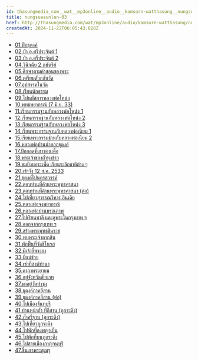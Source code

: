 ```yaml
---
id: thasungmedia_com__wat__mp3online__audio__kamsorn-watthasung__nungsuaaunlen-03
title: nungsuaaunlen-03
href: http://thasungmedia.com/wat/mp3online/audio/kamsorn-watthasung/nungsuaaunlen-03.html
createdAt: 2024-11-22T06:05:43.828Z
---
```

- [01.ฝึกธุดงค์](https://ia601507.us.archive.org/21/items/Nungsua-Aanlen/088.%20(15-02)%20%E0%B8%9D%E0%B8%B6%E0%B8%81%E0%B8%98%E0%B8%B8%E0%B8%94%E0%B8%87%E0%B8%84%E0%B9%8C.mp3)
- [02.ป่า อ.ศรีประจันต์ 1](https://ia601507.us.archive.org/21/items/Nungsua-Aanlen/089.%20(15-03)%20%E0%B8%9B%E0%B9%88%E0%B8%B2%20%E0%B8%AD.%E0%B8%A8%E0%B8%A3%E0%B8%B5%E0%B8%9B%E0%B8%A3%E0%B8%B0%E0%B8%88%E0%B8%B1%E0%B8%99%E0%B8%95%E0%B9%8C%201.mp3)
- [03.ป่า อ.ศรีประจันต์ 2](https://ia601507.us.archive.org/21/items/Nungsua-Aanlen/090.%20(15-04)%20%E0%B8%9B%E0%B9%88%E0%B8%B2%20%E0%B8%AD.%E0%B8%A8%E0%B8%A3%E0%B8%B5%E0%B8%9B%E0%B8%A3%E0%B8%B0%E0%B8%88%E0%B8%B1%E0%B8%99%E0%B8%95%E0%B9%8C%202.mp3)
- [04.วินิจฉัย 2 กษัตริย์](https://ia601507.us.archive.org/21/items/Nungsua-Aanlen/091.%20(16-03)%20%E0%B8%A7%E0%B8%B4%E0%B8%99%E0%B8%B4%E0%B8%88%E0%B8%89%E0%B8%B1%E0%B8%A2%202%20%E0%B8%81%E0%B8%A9%E0%B8%B1%E0%B8%95%E0%B8%A3%E0%B8%B4%E0%B8%A2%E0%B9%8C.mp3)
- [05.ศึกษาตามคำสอนของพระ](https://ia601507.us.archive.org/21/items/Nungsua-Aanlen/092.%20(16-04)%20%E0%B8%A8%E0%B8%B6%E0%B8%81%E0%B8%A9%E0%B8%B2%E0%B8%95%E0%B8%B2%E0%B8%A1%E0%B8%84%E0%B8%B3%E0%B8%AA%E0%B8%AD%E0%B8%99%E0%B8%82%E0%B8%AD%E0%B8%87%E0%B8%9E%E0%B8%A3%E0%B8%B0.mp3)
- [06.เตรียมตัวกลับวัด](https://ia601507.us.archive.org/21/items/Nungsua-Aanlen/093.%20(16-05)%20%E0%B9%80%E0%B8%95%E0%B8%A3%E0%B8%B5%E0%B8%A2%E0%B8%A1%E0%B8%95%E0%B8%B1%E0%B8%A7%E0%B8%81%E0%B8%A5%E0%B8%B1%E0%B8%9A%E0%B8%A7%E0%B8%B1%E0%B8%94.mp3)
- [07.อุปสรรคในวัด](https://ia601507.us.archive.org/21/items/Nungsua-Aanlen/094.%20(16-06)%20%E0%B8%AD%E0%B8%B8%E0%B8%9B%E0%B8%AA%E0%B8%A3%E0%B8%A3%E0%B8%84%E0%B9%83%E0%B8%99%E0%B8%A7%E0%B8%B1%E0%B8%94.mp3)
- [08.เรียนนักธรรม](https://ia601507.us.archive.org/21/items/Nungsua-Aanlen/095.%20(16-07)%20%E0%B9%80%E0%B8%A3%E0%B8%B5%E0%B8%A2%E0%B8%99%E0%B8%99%E0%B8%B1%E0%B8%81%E0%B8%98%E0%B8%A3%E0%B8%A3%E0%B8%A1.mp3)
- [09.ไปนมัสการหลวงพ่อโหน่ง](https://ia601507.us.archive.org/21/items/Nungsua-Aanlen/096.%20(16-08)%20%E0%B9%84%E0%B8%9B%E0%B8%99%E0%B8%A1%E0%B8%B1%E0%B8%AA%E0%B8%81%E0%B8%B2%E0%B8%A3%E0%B8%AB%E0%B8%A5%E0%B8%A7%E0%B8%87%E0%B8%9E%E0%B9%88%E0%B8%AD%E0%B9%82%E0%B8%AB%E0%B8%99%E0%B9%88%E0%B8%87.mp3)
- [10.พุทธพยากรณ์ (7 มิ.ย. 33)](https://ia601507.us.archive.org/21/items/Nungsua-Aanlen/097.%20(17-01)%20%E0%B8%9E%E0%B8%B8%E0%B8%97%E0%B8%98%E0%B8%9E%E0%B8%A2%E0%B8%B2%E0%B8%81%E0%B8%A3%E0%B8%93%E0%B9%8C%20%20%20(7%20%E0%B8%A1%E0%B8%B4.%E0%B8%A2.%2033).mp3)
- [11.เรียนกรรมฐานกับหลวงพ่อโหน่ง 1](https://ia601507.us.archive.org/21/items/Nungsua-Aanlen/098.%20(17-02)%20%E0%B9%80%E0%B8%A3%E0%B8%B5%E0%B8%A2%E0%B8%99%E0%B8%81%E0%B8%A3%E0%B8%A3%E0%B8%A1%E0%B8%90%E0%B8%B2%E0%B8%99%E0%B8%81%E0%B8%B1%E0%B8%9A%E0%B8%AB%E0%B8%A5%E0%B8%A7%E0%B8%87%E0%B8%9E%E0%B9%88%E0%B8%AD%E0%B9%82%E0%B8%AB%E0%B8%99%E0%B9%88%E0%B8%87%201%20%20(17%20%E0%B8%A1%E0%B8%B4.%E0%B8%A2.%2033).mp3)
- [12.เรียนกรรมฐานกับหลวงพ่อโหน่ง 2](https://ia601507.us.archive.org/21/items/Nungsua-Aanlen/099.%20(17-03)%20%E0%B9%80%E0%B8%A3%E0%B8%B5%E0%B8%A2%E0%B8%99%E0%B8%81%E0%B8%A3%E0%B8%A3%E0%B8%A1%E0%B8%90%E0%B8%B2%E0%B8%99%E0%B8%81%E0%B8%B1%E0%B8%9A%E0%B8%AB%E0%B8%A5%E0%B8%A7%E0%B8%87%E0%B8%9E%E0%B9%88%E0%B8%AD%E0%B9%82%E0%B8%AB%E0%B8%99%E0%B9%88%E0%B8%87%202%20%20(23%20%E0%B8%A1%E0%B8%B4.%E0%B8%A2.%2033).mp3)
- [13.เรียนกรรมฐานกับหลวงพ่อโหน่ง 3](https://ia601507.us.archive.org/21/items/Nungsua-Aanlen/100.%20(17-04)%20%E0%B9%80%E0%B8%A3%E0%B8%B5%E0%B8%A2%E0%B8%99%E0%B8%81%E0%B8%A3%E0%B8%A3%E0%B8%A1%E0%B8%90%E0%B8%B2%E0%B8%99%E0%B8%81%E0%B8%B1%E0%B8%9A%E0%B8%AB%E0%B8%A5%E0%B8%A7%E0%B8%87%E0%B8%9E%E0%B9%88%E0%B8%AD%E0%B9%82%E0%B8%AB%E0%B8%99%E0%B9%88%E0%B8%87%20%203%20(23%20%E0%B8%A1%E0%B8%B4.%E0%B8%A2.%2033).mp3)
- [14.เรียนพระกรรมฐานกับหลวงพ่อเนียม 1](https://ia601507.us.archive.org/21/items/Nungsua-Aanlen/101.%20(17-05)%20%E0%B9%80%E0%B8%A3%E0%B8%B5%E0%B8%A2%E0%B8%99%E0%B8%9E%E0%B8%A3%E0%B8%B0%E0%B8%81%E0%B8%A3%E0%B8%A3%E0%B8%A1%E0%B8%90%E0%B8%B2%E0%B8%99%E0%B8%81%E0%B8%B1%E0%B8%9A%E0%B8%AB%E0%B8%A5%E0%B8%A7%E0%B8%87%E0%B8%9E%E0%B9%88%E0%B8%AD%E0%B9%80%E0%B8%99%E0%B8%B5%E0%B8%A2%E0%B8%A1%201%20%20(26%20%E0%B8%A1%E0%B8%B4.%E0%B8%A2.%2033).mp3)
- [15.เรียนพระกรรมฐานกับหลวงพ่อเนียม 2](https://ia601507.us.archive.org/21/items/Nungsua-Aanlen/102.%20(17-06)%20%E0%B9%80%E0%B8%A3%E0%B8%B5%E0%B8%A2%E0%B8%99%E0%B8%9E%E0%B8%A3%E0%B8%B0%E0%B8%81%E0%B8%A3%E0%B8%A3%E0%B8%A1%E0%B8%90%E0%B8%B2%E0%B8%99%E0%B8%81%E0%B8%B1%E0%B8%9A%E0%B8%AB%E0%B8%A5%E0%B8%A7%E0%B8%87%E0%B8%9E%E0%B9%88%E0%B8%AD%E0%B9%80%E0%B8%99%E0%B8%B5%E0%B8%A2%E0%B8%A1%202%20%20(26%20%E0%B8%A1%E0%B8%B4.%E0%B8%A2.%2033).mp3)
- [16.หลวงพ่อปานนำออกธุดงค์](https://ia601507.us.archive.org/21/items/Nungsua-Aanlen/103.%20(17-07)%20%E0%B8%AB%E0%B8%A5%E0%B8%A7%E0%B8%87%E0%B8%9E%E0%B9%88%E0%B8%AD%E0%B8%9B%E0%B8%B2%E0%B8%99%E0%B8%99%E0%B8%B3%E0%B8%AD%E0%B8%AD%E0%B8%81%E0%B8%98%E0%B8%B8%E0%B8%87%E0%B8%94%E0%B8%87%E0%B8%84%E0%B9%8C%20%20(27%20%E0%B8%A1%E0%B8%B4.%E0%B8%A2.%2033).mp3)
- [17.ปักกลดที่เขาชอนเดื่อ](https://ia601507.us.archive.org/21/items/Nungsua-Aanlen/104.%20(17-08)%20%E0%B8%9B%E0%B8%B1%E0%B8%81%E0%B8%81%E0%B8%A5%E0%B8%94%E0%B8%97%E0%B8%B5%E0%B9%88%E0%B9%80%E0%B8%82%E0%B8%B2%E0%B8%8A%E0%B8%AD%E0%B8%99%E0%B9%80%E0%B8%94%E0%B8%B7%E0%B9%88%E0%B8%AD%20%20(27%20%E0%B8%A1%E0%B8%B4.%E0%B8%A2.%2033).mp3)
- [18.พระเจ้าของถ้ำหุงข้าว](https://ia601507.us.archive.org/21/items/Nungsua-Aanlen/105.%20(18-01)%20%E0%B8%9E%E0%B8%A3%E0%B8%B0%E0%B9%80%E0%B8%88%E0%B9%89%E0%B8%B2%E0%B8%82%E0%B8%AD%E0%B8%87%E0%B8%96%E0%B9%89%E0%B8%B3%E0%B8%AB%E0%B8%B8%E0%B8%87%E0%B8%82%E0%B9%89%E0%B8%B2%E0%B8%A7%20%20(16%20%E0%B8%81.%E0%B8%84.%2033).mp3)
- [19.ชมบึงบอระเพ็ด เรียนระลึกชาติต่าง ๆ](https://ia601507.us.archive.org/21/items/Nungsua-Aanlen/106.%20(18-02)%20%E0%B8%8A%E0%B8%A1%E0%B8%9A%E0%B8%B6%E0%B8%87%E0%B8%9A%E0%B8%AD%E0%B8%A3%E0%B8%B0%E0%B9%80%E0%B8%9E%E0%B9%87%E0%B8%94%20%E0%B9%80%E0%B8%A3%E0%B8%B5%E0%B8%A2%E0%B8%99%E0%B8%A3%E0%B8%B0%E0%B8%A5%E0%B8%B6%E0%B8%81%E0%B8%8A%E0%B8%B2%E0%B8%95%E0%B8%B4%E0%B8%95%E0%B9%88%E0%B8%B2%E0%B8%87%20%E0%B9%86%20%20(16%20%E0%B8%81.%E0%B8%84.%2033).mp3)
- [20.เข้าวัง 12 ส.ค. 2533](https://ia601507.us.archive.org/21/items/Nungsua-Aanlen/107.%20(18-03)%20%E0%B9%80%E0%B8%82%E0%B9%89%E0%B8%B2%E0%B8%A7%E0%B8%B1%E0%B8%87%2012%20%E0%B8%AA.%E0%B8%84.%2033%20%20%20(16%20%E0%B8%AA.%E0%B8%84.33).mp3)
- [21.ธุดงค์ไปนครสวรรค์](https://ia601507.us.archive.org/21/items/Nungsua-Aanlen/108.%20(18-04)%20%E0%B8%98%E0%B8%B8%E0%B8%94%E0%B8%87%E0%B8%84%E0%B9%8C%E0%B9%84%E0%B8%9B%E0%B8%99%E0%B8%84%E0%B8%A3%E0%B8%AA%E0%B8%A7%E0%B8%A3%E0%B8%A3%E0%B8%84%E0%B9%8C%20%20(16%20%E0%B8%AA.%E0%B8%84.33).mp3)
- [22.ตอบท่านที่ค้านพระพุทธศาสนา](https://ia601507.us.archive.org/21/items/Nungsua-Aanlen/111.%20(18-07)%20%E0%B8%95%E0%B8%AD%E0%B8%9A%E0%B8%97%E0%B9%88%E0%B8%B2%E0%B8%99%E0%B8%97%E0%B8%B5%E0%B9%88%E0%B8%84%E0%B9%89%E0%B8%B2%E0%B8%99%E0%B8%9E%E0%B8%A3%E0%B8%B0%E0%B8%9E%E0%B8%B8%E0%B8%97%E0%B8%98%E0%B8%A8%E0%B8%B2%E0%B8%AA%E0%B8%99%E0%B8%B2%20%20(23%20%E0%B8%98.%E0%B8%84.33).mp3)
- [23.ตอบท่านที่ค้านพระพุทธศาสนา (ต่อ)](https://ia601507.us.archive.org/21/items/Nungsua-Aanlen/112.%20(18-08)%20%E0%B8%95%E0%B8%AD%E0%B8%9A%E0%B8%97%E0%B9%88%E0%B8%B2%E0%B8%99%E0%B8%97%E0%B8%B5%E0%B9%88%E0%B8%84%E0%B9%89%E0%B8%B2%E0%B8%99%E0%B8%9E%E0%B8%A3%E0%B8%B0%E0%B8%9E%E0%B8%B8%E0%B8%97%E0%B8%98%E0%B8%A8%E0%B8%B2%E0%B8%AA%E0%B8%99%E0%B8%B2%20(%E0%B8%95%E0%B9%88%E0%B8%AD)%20%20(23%20%E0%B8%98.%E0%B8%84.33).mp3)
- [24.ไปเที่ยวสุวรรณวิหาร อินเดีย](https://ia601507.us.archive.org/21/items/Nungsua-Aanlen/113.%20(19-01)%20%E0%B9%84%E0%B8%9B%E0%B9%80%E0%B8%97%E0%B8%B5%E0%B9%88%E0%B8%A2%E0%B8%A7%E0%B8%AA%E0%B8%B8%E0%B8%A7%E0%B8%A3%E0%B8%A3%E0%B8%93%E0%B8%A7%E0%B8%B4%E0%B8%AB%E0%B8%B2%E0%B8%A3%20%20(24%20%E0%B8%98.%E0%B8%84.33).mp3)
- [25.หลวงพ่อจงพยากรณ์](https://ia601507.us.archive.org/21/items/Nungsua-Aanlen/114.%20(19-02)%20%E0%B8%AB%E0%B8%A5%E0%B8%A7%E0%B8%87%E0%B8%9E%E0%B9%88%E0%B8%AD%E0%B8%88%E0%B8%87%E0%B8%9E%E0%B8%A2%E0%B8%B2%E0%B8%81%E0%B8%A3%E0%B8%93%E0%B9%8C%20%20(24%20%E0%B8%98.%E0%B8%84.33).mp3)
- [26.หลวงพ่อปานมรณภาพ](https://ia601507.us.archive.org/21/items/Nungsua-Aanlen/115.%20(19-03)%20%E0%B8%AB%E0%B8%A5%E0%B8%A7%E0%B8%87%E0%B8%9E%E0%B9%88%E0%B8%AD%E0%B8%9B%E0%B8%B2%E0%B8%99%E0%B8%A1%E0%B8%A3%E0%B8%93%E0%B8%B0%20%20(12%20%E0%B8%A1.%E0%B8%84.34).mp3)
- [27.ไปเรียนบาลี และดูพระในกรุงเทพ ฯ](https://ia601507.us.archive.org/21/items/Nungsua-Aanlen/116.%20(19-04)%20%E0%B9%84%E0%B8%9B%E0%B9%80%E0%B8%A3%E0%B8%B5%E0%B8%A2%E0%B8%99%E0%B8%9A%E0%B8%B2%E0%B8%A5%E0%B8%B5%20%E0%B9%81%E0%B8%A5%E0%B8%B0%E0%B8%94%E0%B8%B9%E0%B8%9E%E0%B8%A3%E0%B8%B0%E0%B9%83%E0%B8%99%E0%B8%81%E0%B8%A3%E0%B8%B8%E0%B8%87%E0%B9%80%E0%B8%97%E0%B8%9E%20%E0%B8%AF%20%20(12%20%E0%B8%A1.%E0%B8%84.34).mp3)
- [28.ออกจากกรุงเทพ ฯ](https://ia601507.us.archive.org/21/items/Nungsua-Aanlen/117.%20(19-05)%20%E0%B8%AD%E0%B8%AD%E0%B8%81%E0%B8%88%E0%B8%B2%E0%B8%81%E0%B8%81%E0%B8%A3%E0%B8%B8%E0%B8%87%E0%B9%80%E0%B8%97%E0%B8%9E%20%E0%B8%AF%20%20(13%20%E0%B8%A1.%E0%B8%84.34).mp3)
- [29.สร้างพระพุทธชินราช](https://ia601507.us.archive.org/21/items/Nungsua-Aanlen/118.%20(19-06)%20%E0%B8%AA%E0%B8%A3%E0%B9%89%E0%B8%B2%E0%B8%87%E0%B8%9E%E0%B8%A3%E0%B8%B0%E0%B8%9E%E0%B8%B8%E0%B8%97%E0%B8%98%E0%B8%8A%E0%B8%B4%E0%B8%99%E0%B8%A3%E0%B8%B2%E0%B8%8A%20%20(13%20%E0%B8%A1.%E0%B8%84.34).mp3)
- [30.พบพระเจ้าตากสิน](https://ia601507.us.archive.org/21/items/Nungsua-Aanlen/119.%20(19-07)%20%E0%B8%9E%E0%B8%9A%E0%B8%9E%E0%B8%A3%E0%B8%B0%E0%B9%80%E0%B8%88%E0%B9%89%E0%B8%B2%E0%B8%95%E0%B8%B2%E0%B8%81%E0%B8%AA%E0%B8%B4%E0%B8%99%20%20(15%20%E0%B8%A1.%E0%B8%84.34).mp3)
- [31.พักฟื้นที่วัดชิโนรส](https://ia601507.us.archive.org/21/items/Nungsua-Aanlen/120.%20(19-08)%20%E0%B8%9E%E0%B8%B1%E0%B8%81%E0%B8%9F%E0%B8%B7%E0%B9%89%E0%B8%99%E0%B8%97%E0%B8%B5%E0%B9%88%E0%B8%A7%E0%B8%B1%E0%B8%94%E0%B8%8A%E0%B8%B4%E0%B9%82%E0%B8%99%E0%B8%A3%E0%B8%AA%20B%20(15%20%E0%B8%A1.%E0%B8%84.34).mp3)
- [32.ผีเจ้ายี่พระยา](https://ia601507.us.archive.org/21/items/Nungsua-Aanlen/121.%20(20-01)%20%E0%B8%9C%E0%B8%B5%E0%B9%80%E0%B8%88%E0%B9%89%E0%B8%B2%E0%B8%A2%E0%B8%B5%E0%B9%88%E0%B8%9E%E0%B8%A3%E0%B8%B0%E0%B8%A2%E0%B8%B2%20%20(9%20%E0%B8%81.%E0%B8%9E.34).mp3)
- [33.ผีแม่ช่วย](https://ia601507.us.archive.org/21/items/Nungsua-Aanlen/122.%20(20-02)%20%E0%B8%9C%E0%B8%B5%E0%B9%81%E0%B8%A1%E0%B9%88%E0%B8%8A%E0%B9%88%E0%B8%A7%E0%B8%A2%20%20(9%20%E0%B8%81.%E0%B8%9E.34).mp3)
- [34.เช่าที่สงฆ์ทำนา](https://ia601507.us.archive.org/21/items/Nungsua-Aanlen/123.%20(20-03)%20%E0%B9%80%E0%B8%8A%E0%B9%88%E0%B8%B2%E0%B8%97%E0%B8%B5%E0%B9%88%E0%B8%AA%E0%B8%87%E0%B8%86%E0%B9%8C%E0%B8%97%E0%B8%B3%E0%B8%99%E0%B8%B2%20%20(15%20%E0%B8%81.%E0%B8%9E.34).mp3)
- [35.คาถาพระยายม](https://ia601507.us.archive.org/21/items/Nungsua-Aanlen/124.%20(20-04)%20%E0%B8%84%E0%B8%B2%E0%B8%96%E0%B8%B2%E0%B8%9E%E0%B8%A3%E0%B8%B0%E0%B8%A2%E0%B8%B2%E0%B8%A2%E0%B8%A1%20%20(15%20%E0%B8%81.%E0%B8%9E.34).mp3)
- [36.อยู่จังหวัดชัยนาท](https://ia601507.us.archive.org/21/items/Nungsua-Aanlen/125.%20(20-05)%20%E0%B8%AD%E0%B8%A2%E0%B8%B9%E0%B9%88%E0%B8%88%E0%B8%B1%E0%B8%87%E0%B8%AB%E0%B8%A7%E0%B8%B1%E0%B8%94%E0%B8%8A%E0%B8%B1%E0%B8%A2%E0%B8%99%E0%B8%B2%E0%B8%97%20%20(10%20%E0%B8%9E.%E0%B8%84.34).mp3)
- [37.มาอยู่วัดท่าซุง](https://ia601507.us.archive.org/21/items/Nungsua-Aanlen/126.%20(20-06)%20%E0%B8%A1%E0%B8%B2%E0%B8%AD%E0%B8%A2%E0%B8%B9%E0%B9%88%E0%B8%A7%E0%B8%B1%E0%B8%94%E0%B8%97%E0%B9%88%E0%B8%B2%E0%B8%8B%E0%B8%B8%E0%B8%87%20%20(10%20%E0%B8%9E.%E0%B8%84.34).mp3)
- [38.ธุดงค์ภาคอีสาน](https://ia601507.us.archive.org/21/items/Nungsua-Aanlen/127.%20(20-07)%20%E0%B8%98%E0%B8%B8%E0%B8%94%E0%B8%87%E0%B8%84%E0%B9%8C%E0%B8%A0%E0%B8%B2%E0%B8%84%E0%B8%AD%E0%B8%B5%E0%B8%AA%E0%B8%B2%E0%B8%99%20%20(20%20%E0%B8%9E.%E0%B8%84.34).mp3)
- [39.ธุดงค์ภาคอีสาน (ต่อ)](https://ia601507.us.archive.org/21/items/Nungsua-Aanlen/128.%20(20-08)%20%E0%B8%98%E0%B8%B8%E0%B8%94%E0%B8%87%E0%B8%84%E0%B9%8C%E0%B8%A0%E0%B8%B2%E0%B8%84%E0%B8%AD%E0%B8%B5%E0%B8%AA%E0%B8%B2%E0%B8%99%20(%E0%B8%95%E0%B9%88%E0%B8%AD)%20%20(20%20%E0%B8%9E.%E0%B8%84.34).mp3)
- [40.ไปเมืองจันทบุรี](https://ia601507.us.archive.org/21/items/Nungsua-Aanlen/129.%20(21-01)%20%E0%B9%84%E0%B8%9B%E0%B9%80%E0%B8%A1%E0%B8%B7%E0%B8%AD%E0%B8%87%E0%B8%88%E0%B8%B1%E0%B8%99%E0%B8%97%E0%B8%9A%E0%B8%B8%E0%B8%A3%E0%B8%B5.mp3)
- [41.บ้านหน้าถ้ำ ที่อีสาน (ภูกระดึง)](https://ia601507.us.archive.org/21/items/Nungsua-Aanlen/130.%20(21-02)%20%E0%B8%9A%E0%B9%89%E0%B8%B2%E0%B8%99%E0%B8%AB%E0%B8%99%E0%B9%89%E0%B8%B2%E0%B8%96%E0%B9%89%E0%B8%B3%E0%B8%97%E0%B8%B5%E0%B9%88%E0%B8%AD%E0%B8%B5%E0%B8%AA%E0%B8%B2%E0%B8%99.mp3)
- [42.ถ้ำศรีฐาน (ภูกระดึง)](https://ia601507.us.archive.org/21/items/Nungsua-Aanlen/131.%20(21-03)%20%E0%B8%96%E0%B9%89%E0%B8%B3%E0%B8%A8%E0%B8%A3%E0%B8%B5%E0%B8%90%E0%B8%B2%E0%B8%99%20%20(16%20%E0%B8%81.%E0%B8%84.34).mp3)
- [43.ไปเที่ยวภูกระดึง](https://ia601507.us.archive.org/21/items/Nungsua-Aanlen/132.%20(21-04)%20%E0%B9%84%E0%B8%9B%E0%B9%80%E0%B8%97%E0%B8%B5%E0%B9%88%E0%B8%A2%E0%B8%A7%E0%B8%A0%E0%B8%B9%E0%B8%81%E0%B8%A3%E0%B8%B0%E0%B8%94%E0%B8%B6%E0%B8%87%20%20%20(16%20%E0%B8%81.%E0%B8%84.34).mp3)
- [44.ไปพักที่ดงพญาเย็น](https://ia601507.us.archive.org/21/items/Nungsua-Aanlen/133.%20(21-05)%20%E0%B9%84%E0%B8%9B%E0%B8%9E%E0%B8%B1%E0%B8%81%E0%B8%97%E0%B8%B5%E0%B9%88%E0%B8%94%E0%B8%87%E0%B8%9E%E0%B8%8D%E0%B8%B2%E0%B9%80%E0%B8%A2%E0%B9%87%E0%B8%99%20%20%20(14%20%E0%B8%AA.%E0%B8%84.34).mp3)
- [45.ไปพักที่บนภูกระดึง](https://ia601507.us.archive.org/21/items/Nungsua-Aanlen/134.%20(21-06)%20%E0%B9%84%E0%B8%9B%E0%B8%9E%E0%B8%B1%E0%B8%81%E0%B8%97%E0%B8%B5%E0%B9%88%E0%B8%A0%E0%B8%B9%E0%B9%80%E0%B8%82%E0%B8%B2%E0%B8%A0%E0%B8%B9%E0%B8%81%E0%B8%A3%E0%B8%B0%E0%B8%94%E0%B8%B6%E0%B8%87%20%20(14%20%E0%B8%AA.%E0%B8%84.34).mp3)
- [46.ไปสายเมืองกาญจนบุรี](https://ia601507.us.archive.org/21/items/Nungsua-Aanlen/135.%20(21-07)%20%E0%B9%84%E0%B8%9B%E0%B8%AA%E0%B8%B2%E0%B8%A2%E0%B9%80%E0%B8%A1%E0%B8%B7%E0%B8%AD%E0%B8%87%E0%B8%81%E0%B8%B2%E0%B8%8D%E0%B8%88%E0%B8%99%E0%B8%9A%E0%B8%B8%E0%B8%A3%E0%B8%B5%20%20%20(16%20%E0%B8%AA.%E0%B8%84.34).mp3)
- [47.ขึ้นเขาพระสุเมรุ](https://ia601507.us.archive.org/21/items/Nungsua-Aanlen/136.%20(21-08)%20%E0%B8%82%E0%B8%B6%E0%B9%89%E0%B8%99%E0%B9%80%E0%B8%82%E0%B8%B2%E0%B8%9E%E0%B8%A3%E0%B8%B0%E0%B8%AA%E0%B8%B8%E0%B9%80%E0%B8%A1%E0%B8%A3%E0%B8%B8%20%20%20(16%20%E0%B8%AA.%E0%B8%84.34).mp3)
